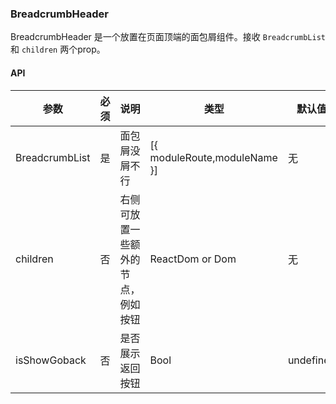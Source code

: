 ### BreadcrumbHeader 
BreadcrumbHeader 是一个放置在页面顶端的面包屑组件。接收 ```BreadcrumbList``` 和 ```children``` 两个prop。
#### API
| 参数           | 必须 | 说明                               | 类型                         | 默认值    |
|----------------|------|------------------------------------|------------------------------|-----------|
| BreadcrumbList | 是   | 面包屑没屑不行                     | [{ moduleRoute,moduleName }] | 无        |
| children       | 否   | 右侧可放置一些额外的节点，例如按钮 | ReactDom or Dom              | 无        |
| isShowGoback   | 否   | 是否展示返回按钮                   | Bool                         | undefined |
